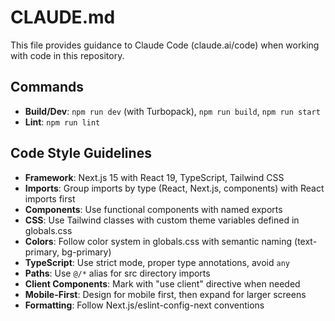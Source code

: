 # CLAUDE.md

This file provides guidance to Claude Code (claude.ai/code) when working with code in this repository.

## Commands

- **Build/Dev**: `npm run dev` (with Turbopack), `npm run build`, `npm run start`
- **Lint**: `npm run lint`

## Code Style Guidelines

- **Framework**: Next.js 15 with React 19, TypeScript, Tailwind CSS
- **Imports**: Group imports by type (React, Next.js, components) with React imports first
- **Components**: Use functional components with named exports
- **CSS**: Use Tailwind classes with custom theme variables defined in globals.css
- **Colors**: Follow color system in globals.css with semantic naming (text-primary, bg-primary)
- **TypeScript**: Use strict mode, proper type annotations, avoid `any`
- **Paths**: Use `@/*` alias for src directory imports
- **Client Components**: Mark with "use client" directive when needed
- **Mobile-First**: Design for mobile first, then expand for larger screens
- **Formatting**: Follow Next.js/eslint-config-next conventions